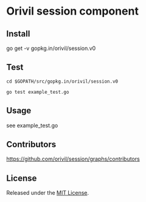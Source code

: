 # Orivil session component

## Install

go get -v gopkg.in/orivil/session.v0

## Test

```
cd $GOPATH/src/gopkg.in/orivil/session.v0

go test example_test.go
```

## Usage

see example_test.go

## Contributors

https://github.com/orivil/session/graphs/contributors

## License

Released under the [MIT License](https://github.com/orivil/session/blob/master/LICENSE).
